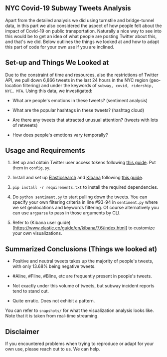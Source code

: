 ## NYC Covid-19 Subway Tweets Analysis

Apart from the detailed analysis we did using turnstile and bridge-tunnel data, in this part we also considered the aspect of how people felt about the impact of Covid-19 on public transportation. Naturally a nice way to see into this would be to get an idea of what people are posting Twitter about this, and that's we did. Below outlines the things we looked at and how to adapt this part of code for your own use if you are inclined.

## Set-up and Things We Looked at

Due to the constraint of time and resources, also the restrictions of Twitter API, we pull down 6,866 tweets in the last 24 hours in the NYC region (geo-location filtering) and under the keywords of ```subway, covid, ridership, NYC, MTA```. Using this data, we investigated:

+ What are people's emotions in these tweets? (sentiment analysis) 

+ What are the popular hashtags in these tweets? (hashtag cloud)

+ Are there any tweets that attracted unusual attention? (tweets with lots of retweets)

+ How does people's emotions vary temporally?

## Usage and Requirements

1. Set up and obtain Twitter user access tokens following [this guide](https://developer.twitter.com/en/docs/basics/authentication/oauth-1-0a/obtaining-user-access-token). Put them in ```config.py```.

2. Install and set up [Elasticsearch](https://www.elastic.co/) and [Kibana](https://www.elastic.co/kibana) following [this guide](https://www.digitalocean.com/community/tutorials/how-to-install-elasticsearch-logstash-and-kibana-elastic-stack-on-ubuntu-18-04).

3. ```pip install -r requirements.txt``` to install the required dependencies. 

4. Do ```python sentiment.py``` to start pulling down the tweets. You can specify your own filtering criteria in line #93-94 in ```sentiment.py``` where we set geolocations and keywords filtering. Of course alternatively you can use ```argparse``` to pass in those arguments by CLI.

5. Refer to (Kibana user guide)[https://www.elastic.co/guide/en/kibana/7.6/index.html] to customize your own visualizations.

## Summarized Conclusions (Things we looked at)

+ Positive and neutral tweets takes up the majority of people's tweets, with only 13.68% being negative tweets.

+ #Aline, #Fline, #Bline, etc are frequently present in people's tweets.

+ Not exactly under this volume of tweets, but subway incident reports tend to stand out.

+ Quite erratic. Does not exhibit a pattern.

You can refer to ```snapshots/``` for what the visualization analysis looks like. Note that it is taken from real-time streaming. 

## Disclaimer

If you encountered problems when trying to reproduce or adapt for your own use, please reach out to us. We can help.
